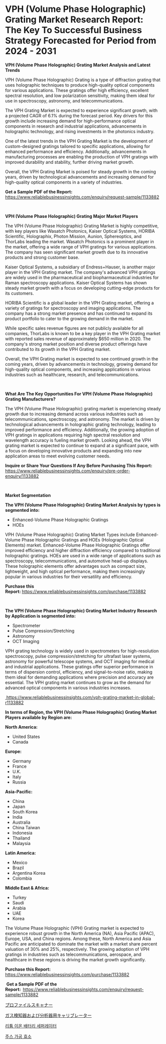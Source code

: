 <p><h1>VPH (Volume Phase Holographic) Grating Market Research Report: The Key To Successful Business Strategy Forecasted for Period from 2024 - 2031</h1></p><p><strong>VPH (Volume Phase Holographic) Grating Market Analysis and Latest Trends</strong></p>
<p><p>VPH (Volume Phase Holographic) Grating is a type of diffraction grating that uses holographic techniques to produce high-quality optical components for various applications. These gratings offer high efficiency, excellent spectral resolution, and low polarization sensitivity, making them ideal for use in spectroscopy, astronomy, and telecommunications.</p><p>The VPH Grating Market is expected to experience significant growth, with a projected CAGR of 6.1% during the forecast period. Key drivers for this growth include increasing demand for high-performance optical components in research and industrial applications, advancements in holographic technology, and rising investments in the photonics industry.</p><p>One of the latest trends in the VPH Grating Market is the development of custom-designed gratings tailored to specific applications, allowing for enhanced performance and efficiency. Additionally, advancements in manufacturing processes are enabling the production of VPH gratings with improved durability and stability, further driving market growth.</p><p>Overall, the VPH Grating Market is poised for steady growth in the coming years, driven by technological advancements and increasing demand for high-quality optical components in a variety of industries.</p></p>
<p><strong>Get a Sample PDF of the Report:&nbsp;</strong> <a href="https://www.reliablebusinessinsights.com/enquiry/request-sample/1133882">https://www.reliablebusinessinsights.com/enquiry/request-sample/1133882</a></p>
<p>&nbsp;</p>
<p><strong>VPH (Volume Phase Holographic) Grating Major Market Players</strong></p>
<p><p>The VPH (Volume Phase Holographic) Grating Market is highly competitive, with key players like Wasatch Photonics, Kaiser Optical Systems, HORIBA Scientific, Holographix, Photon Mission, Aunion, Sphereoptics, and ThorLabs leading the market. Wasatch Photonics is a prominent player in the market, offering a wide range of VPH gratings for various applications. The company has seen significant market growth due to its innovative products and strong customer base.</p><p>Kaiser Optical Systems, a subsidiary of Endress+Hauser, is another major player in the VPH Grating market. The company's advanced VPH gratings are widely used in the pharmaceutical and biopharmaceutical industries for Raman spectroscopy applications. Kaiser Optical Systems has shown steady market growth with a focus on developing cutting-edge products for its customers.</p><p>HORIBA Scientific is a global leader in the VPH Grating market, offering a variety of gratings for spectroscopy and imaging applications. The company has a strong market presence and has continued to expand its product portfolio to cater to the growing demand in the market.</p><p>While specific sales revenue figures are not publicly available for all companies, ThorLabs is known to be a key player in the VPH Grating market with reported sales revenue of approximately $650 million in 2020. The company's strong market position and diverse product offerings have contributed to its growth in the VPH Grating market.</p><p>Overall, the VPH Grating market is expected to see continued growth in the coming years, driven by advancements in technology, growing demand for high-quality optical components, and increasing applications in various industries such as healthcare, research, and telecommunications.</p></p>
<p>&nbsp;</p>
<p><strong>What Are The Key Opportunities For VPH (Volume Phase Holographic) Grating Manufacturers?</strong></p>
<p><p>The VPH (Volume Phase Holographic) grating market is experiencing steady growth due to increasing demand across various industries such as telecommunications, spectroscopy, and astronomy. The market is driven by technological advancements in holographic grating technology, leading to improved performance and efficiency. Additionally, the growing adoption of VPH gratings in applications requiring high spectral resolution and wavelength accuracy is fueling market growth. Looking ahead, the VPH grating market is expected to continue to expand at a significant pace, with a focus on developing innovative products and expanding into new application areas to meet evolving customer needs.</p></p>
<p><strong>Inquire or Share Your Questions If Any Before Purchasing This Report:</strong> <a href="https://www.reliablebusinessinsights.com/enquiry/pre-order-enquiry/1133882">https://www.reliablebusinessinsights.com/enquiry/pre-order-enquiry/1133882</a></p>
<p>&nbsp;</p>
<p><strong>Market Segmentation</strong></p>
<p><strong>The VPH (Volume Phase Holographic) Grating Market Analysis by types is segmented into:</strong></p>
<p><ul><li>Enhanced-Volume Phase Holographic Gratings</li><li>HOEs</li></ul></p>
<p><p>VPH (Volume Phase Holographic) Grating Market Types include Enhanced-Volume Phase Holographic Gratings and HOEs (Holographic Optical Elements) market. Enhanced-Volume Phase Holographic Gratings offer improved efficiency and higher diffraction efficiency compared to traditional holographic gratings. HOEs are used in a wide range of applications such as spectroscopy, telecommunications, and automotive head-up displays. These holographic elements offer advantages such as compact size, lightweight, and high optical performance, making them increasingly popular in various industries for their versatility and efficiency.</p></p>
<p><strong>Purchase this Report:&nbsp;</strong><a href="https://www.reliablebusinessinsights.com/purchase/1133882">https://www.reliablebusinessinsights.com/purchase/1133882</a></p>
<p>&nbsp;</p>
<p><strong>The VPH (Volume Phase Holographic) Grating Market Industry Research by Application is segmented into:</strong></p>
<p><ul><li>Spectrometer</li><li>Pulse Compression/Stretching</li><li>Astronomy</li><li>OCT Imaging</li></ul></p>
<p><p>VPH grating technology is widely used in spectrometers for high-resolution spectroscopy, pulse compression/stretching for ultrafast laser systems, astronomy for powerful telescope systems, and OCT imaging for medical and industrial applications. These gratings offer superior performance in terms of dispersion control, efficiency, and signal-to-noise ratio, making them ideal for demanding applications where precision and accuracy are essential. The VPH grating market continues to grow as the demand for advanced optical components in various industries increases.</p></p>
<p><a href="https://www.reliablebusinessinsights.com/vph-grating-market-in-global-r1133882">&nbsp;https://www.reliablebusinessinsights.com/vph-grating-market-in-global-r1133882</a></p>
<p><strong>In terms of Region, the VPH (Volume Phase Holographic) Grating Market Players available by Region are:</strong></p>
<p>
    <p> <strong> North America: </strong>
        <ul>
            <li>United States</li>
            <li>Canada</li>
        </ul>
        </p> 
    <p> <strong> Europe: </strong>
        <ul>
            <li>Germany</li>
            <li>France</li>
            <li>U.K.</li>
            <li>Italy</li>
            <li>Russia</li>
        </ul>
        </p> 
    <p> <strong> Asia-Pacific: </strong>
        <ul>
            <li>China</li>
            <li>Japan</li>
            <li>South Korea</li>
            <li>India</li>
            <li>Australia</li>
            <li>China Taiwan</li>
            <li>Indonesia</li>
            <li>Thailand</li>
            <li>Malaysia</li>
        </ul>
        </p> 
    <p> <strong> Latin America: </strong>
        <ul>
            <li>Mexico</li>
            <li>Brazil</li>
            <li>Argentina Korea</li>
            <li>Colombia</li>
        </ul>
        </p> 
    <p> <strong> Middle East & Africa: </strong>
        <ul>
            <li>Turkey</li>
            <li>Saudi</li>
            <li>Arabia</li>
            <li>UAE</li>
            <li>Korea</li>
        </ul>
    </p>
    </p>
<p><p>The Volume Phase Holographic (VPH) Grating market is expected to experience robust growth in the North America (NA), Asia Pacific (APAC), Europe, USA, and China regions. Among these, North America and Asia Pacific are anticipated to dominate the market with a market share percent valuation of 30% and 25%, respectively. The growing adoption of VPH gratings in industries such as telecommunications, aerospace, and healthcare in these regions is driving the market growth significantly.</p></p>
<p><strong>Purchase this Report: </strong><a href="https://www.reliablebusinessinsights.com/purchase/1133882">https://www.reliablebusinessinsights.com/purchase/1133882</a></p>
<p>&nbsp;<strong>Get a Sample PDF of the Report:&nbsp;&nbsp;</strong><a href="https://www.reliablebusinessinsights.com/enquiry/request-sample/1133882">https://www.reliablebusinessinsights.com/enquiry/request-sample/1133882</a></p>
<p><strong></strong></p>
<p><p><a href="https://github.com/DemarcusKuhlman/Market-Research-Report-List-1/blob/main/6917763103848.md">プロファイルスキャナー</a></p><p><a href="https://github.com/lily-u-genius/Market-Research-Report-List-1/blob/main/9180113103847.md">ガス検知器および分析器用キャリブレーター</a></p><p><a href="https://github.com/kvbohdfy111/Market-Research-Report-List-1/blob/main/147604397349.md">리튬 이온 배터리 세퍼레이터</a></p><p><a href="https://github.com/EthaWolf/Market-Research-Report-List-1/blob/main/537523497348.md">주스 가공 효소</a></p></p>